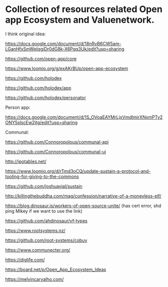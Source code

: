 # Collection of resources related Open app Ecosystem and Valuenetwork.

I think original idea:

https://docs.google.com/document/d/18nRvB6CW5am-LGanHfxSmWeIqgiDr0dG8k-X6Pqq3Uk/edit?usp=sharing

https://github.com/open-app/core

https://www.loomio.org/g/exAKrBUp/open-app-ecosystem

https://github.com/holodex

https://github.com/holodex/app

https://github.com/holodex/personator

Person app:

https://docs.google.com/document/d/1S_OVoaEAYMrLjxVmdlmirXNxmPTy2ONY5slscEw2jtg/edit?usp=sharing


Communal:

https://github.com/Connoropolous/communal-api

https://github.com/Connoropolous/communal-ui


http://ipotables.net/

https://www.loomio.org/d/rTmd3oCQ/update-sustain-a-protocol-and-tooling-for-giving-to-the-commons

https://github.com/joshuavial/sustain

http://killingthebuddha.com/mag/confession/narrative-of-a-moneyless-elf/

https://blog.dinosaur.is/workers-of-open-source-unite/ (has cert
error, shd ping Mikey if we want to use the link)

https://github.com/ahdinosaur/vf-types

https://www.rootsystems.nz/

https://github.com/root-systems/cobuy

https://www.communecter.org/

https://diglife.com/


https://board.net/p/Open_App_Ecosystem_Ideas

https://melvincarvalho.com/
